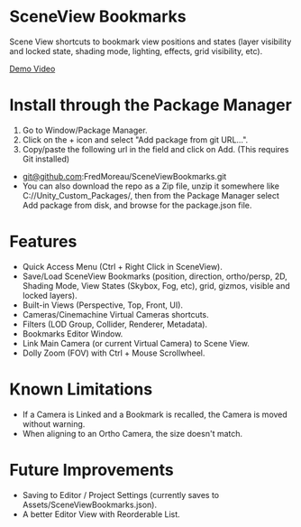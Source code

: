 # SceneView Bookmarks
 Scene View shortcuts to bookmark view positions and states (layer visibility and locked state, shading mode, lighting, effects, grid visibility, etc).
 
[Demo Video](https://youtu.be/j963XhQCKf4)

# Install through the Package Manager
1. Go to Window/Package Manager.
2. Click on the + icon and select "Add package from git URL...".
2. Copy/paste the following url in the field and click on Add. (This requires Git installed)
- git@github.com:FredMoreau/SceneViewBookmarks.git
- You can also download the repo as a Zip file, unzip it somewhere like C://Unity_Custom_Packages/, then from the Package Manager select Add package from disk, and browse for the package.json file.

# Features
- Quick Access Menu (Ctrl + Right Click in SceneView).
- Save/Load SceneView Bookmarks (position, direction, ortho/persp, 2D, Shading Mode, View States (Skybox, Fog, etc), grid, gizmos, visible and locked layers).
- Built-in Views (Perspective, Top, Front, UI).
- Cameras/Cinemachine Virtual Cameras shortcuts.
- Filters (LOD Group, Collider, Renderer, Metadata).
- Bookmarks Editor Window.
- Link Main Camera (or current Virtual Camera) to Scene View.
- Dolly Zoom (FOV) with Ctrl + Mouse Scrollwheel.

# Known Limitations
- If a Camera is Linked and a Bookmark is recalled, the Camera is moved without warning.
- When aligning to an Ortho Camera, the size doesn't match.

# Future Improvements
- Saving to Editor / Project Settings (currently saves to Assets/SceneViewBookmarks.json).
- A better Editor View with Reorderable List.
